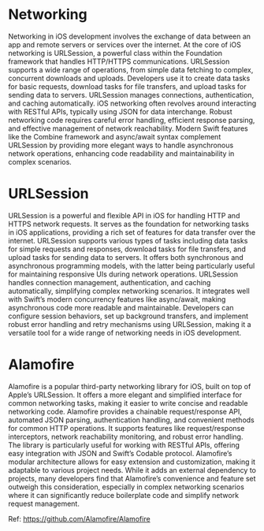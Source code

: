 # Networking

Networking in iOS development involves the exchange of data between an app and remote servers or services over the internet. At the core of iOS networking is URLSession, a powerful class within the Foundation framework that handles HTTP/HTTPS communications. URLSession supports a wide range of operations, from simple data fetching to complex, concurrent downloads and uploads. Developers use it to create data tasks for basic requests, download tasks for file transfers, and upload tasks for sending data to servers. URLSession manages connections, authentication, and caching automatically. iOS networking often revolves around interacting with RESTful APIs, typically using JSON for data interchange. Robust networking code requires careful error handling, efficient response parsing, and effective management of network reachability. Modern Swift features like the Combine framework and async/await syntax complement URLSession by providing more elegant ways to handle asynchronous network operations, enhancing code readability and maintainability in complex scenarios.

# URLSession

URLSession is a powerful and flexible API in iOS for handling HTTP and HTTPS network requests. It serves as the foundation for networking tasks in iOS applications, providing a rich set of features for data transfer over the internet. URLSession supports various types of tasks including data tasks for simple requests and responses, download tasks for file transfers, and upload tasks for sending data to servers. It offers both synchronous and asynchronous programming models, with the latter being particularly useful for maintaining responsive UIs during network operations. URLSession handles connection management, authentication, and caching automatically, simplifying complex networking scenarios. It integrates well with Swift’s modern concurrency features like async/await, making asynchronous code more readable and maintainable. Developers can configure session behaviors, set up background transfers, and implement robust error handling and retry mechanisms using URLSession, making it a versatile tool for a wide range of networking needs in iOS development.

# Alamofire

Alamofire is a popular third-party networking library for iOS, built on top of Apple’s URLSession. It offers a more elegant and simplified interface for common networking tasks, making it easier to write concise and readable networking code. Alamofire provides a chainable request/response API, automated JSON parsing, authentication handling, and convenient methods for common HTTP operations. It supports features like request/response interceptors, network reachability monitoring, and robust error handling. The library is particularly useful for working with RESTful APIs, offering easy integration with JSON and Swift’s Codable protocol. Alamofire’s modular architecture allows for easy extension and customization, making it adaptable to various project needs. While it adds an external dependency to projects, many developers find that Alamofire’s convenience and feature set outweigh this consideration, especially in complex networking scenarios where it can significantly reduce boilerplate code and simplify network request management.

Ref: https://github.com/Alamofire/Alamofire

